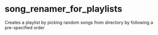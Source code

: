 song_renamer_for_playlists
==========================

Creates a playlist by picking random songs from directory by following a pre-specified order